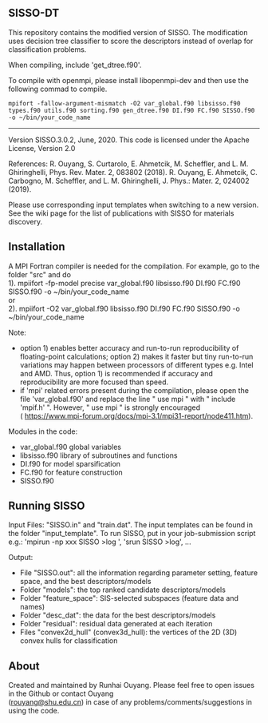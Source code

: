 SISSO-DT
-------------

This repository contains the modified version of SISSO. The modification uses decision tree classifier to 
score the descriptors instead of overlap for classification problems.

When compiling, include 'get_dtree.f90'.

To compile with openmpi, please install libopenmpi-dev and then use the following commad to compile.

`mpifort -fallow-argument-mismatch -O2 var_global.f90 libsisso.f90 types.f90 utils.f90 sorting.f90 gen_dtree.f90 DI.f90 FC.f90 SISSO.f90 -o ~/bin/your_code_name`

-------------------------------------------------------------------------------------------------------------

Version SISSO.3.0.2, June, 2020.
This code is licensed under the Apache License, Version 2.0

References:
R. Ouyang, S. Curtarolo, E. Ahmetcik, M. Scheffler, and L. M. Ghiringhelli, Phys. Rev. Mater. 2, 083802 (2018).
R. Ouyang, E. Ahmetcik, C. Carbogno, M. Scheffler, and L. M. Ghiringhelli, J. Phys.: Mater. 2, 024002 (2019).

Please use corresponding input templates when switching to a new version.
See the wiki page for the list of publications with SISSO for materials discovery.


Installation
-------------
A MPI Fortran compiler is needed for the compilation. For example, go to the folder "src" and do  
1).  mpiifort -fp-model precise var_global.f90 libsisso.f90 DI.f90 FC.f90 SISSO.f90 -o ~/bin/your_code_name  
or  
2).  mpiifort -O2 var_global.f90 libsisso.f90 DI.f90 FC.f90 SISSO.f90 -o ~/bin/your_code_name  
  
Note:
- option 1) enables better accuracy and run-to-run reproducibility of floating-point calculations; option 2) makes 
  it faster but tiny run-to-run variations may happen between processors of different types e.g. Intel and AMD. 
  Thus, option 1) is recommended if accuracy and reproducibility are more focused than speed.
- if 'mpi' related errors present during the compilation, please open the file 'var_global.f90' and replace
  the line " use mpi " with " include 'mpif.h' ". However, " use mpi " is strongly encouraged  
  ( https://www.mpi-forum.org/docs/mpi-3.1/mpi31-report/node411.htm).

Modules in the code:
- var_global.f90     global variables
- libsisso.f90       library of subroutines and functions 
- DI.f90             for model sparsification
- FC.f90             for feature construction
- SISSO.f90


Running SISSO
-------------
Input Files: "SISSO.in" and "train.dat". The input templates can be found in the folder "input_template". 
To run SISSO, put in your job-submission script e.g.: 'mpirun -np xxx SISSO >log ', 'srun SISSO >log', ...

Output:
- File "SISSO.out": all the information regarding parameter setting, feature space, and the best descriptors/models
- Folder "models": the top ranked candidate descriptors/models
- Folder "feature_space": SIS-selected subspaces (feature data and names)
- Folder "desc_dat": the data for the best descriptors/models
- Folder "residual": residual data generated at each iteration
- Files "convex2d_hull" (convex3d_hull): the vertices of the 2D (3D) convex hulls for classification


About
-------------
Created and maintained by Runhai Ouyang. Please feel free to open issues in the Github or contact Ouyang  
(rouyang@shu.edu.cn) in case of any problems/comments/suggestions in using the code. 


